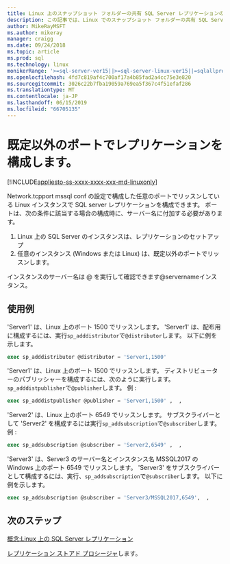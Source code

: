 ```yaml
---
title: Linux 上のスナップショット フォルダーの共有 SQL Server レプリケーションの構成 |Microsoft Docs
description: この記事では、Linux でのスナップショット フォルダーの共有 SQL Server レプリケーションを構成する方法について説明します。
author: MikeRayMSFT
ms.author: mikeray
manager: craigg
ms.date: 09/24/2018
ms.topic: article
ms.prod: sql
ms.technology: linux
monikerRange: '>=sql-server-ver15||>=sql-server-linux-ver15||=sqlallproducts-allversions'
ms.openlocfilehash: 4fd7c819af4c700af17a4b85fad2a4cc75e3e820
ms.sourcegitcommit: 3026c22b7fba19059a769ea5f367c4f51efaf286
ms.translationtype: MT
ms.contentlocale: ja-JP
ms.lasthandoff: 06/15/2019
ms.locfileid: "66705135"
---
```

# <a name="configure-replication-with-non-default-ports"></a>既定以外のポートでレプリケーションを構成します。

[!INCLUDE[appliesto-ss-xxxx-xxxx-xxx-md-linuxonly](../includes/appliesto-ss-xxxx-xxxx-xxx-md-linuxonly.md)]

Network.tcpport mssql conf の設定で構成した任意のポートでリッスンしている Linux インスタンスで SQL server レプリケーションを構成できます。 ポートは、次の条件に該当する場合の構成時に、サーバー名に付加する必要があります。

1. Linux 上の SQL Server のインスタンスは、レプリケーションのセットアップ
2. 任意のインスタンス (Windows または Linux) は、既定以外のポートでリッスンします。 

インスタンスのサーバー名は @ を実行して確認できます@servernameインスタンス。

## <a name="examples"></a>使用例

'Server1' は、Linux 上のポート 1500 でリッスンします。 'Server1' は、配布用に構成するには、実行`sp_adddistributor`で`@distributor`します。 以下に例を示します。 

```sql
exec sp_adddistributor @distributor = 'Server1,1500'
```

'Server1' は、Linux 上のポート 1500 でリッスンします。 ディストリビューターのパブリッシャーを構成するには、次のように実行します。`sp_adddistpublisher`で`@publisher`します。 例 :

```sql
exec sp_adddistpublisher @publisher = 'Server1,1500' ,  ,  
```

'Server2' は、Linux 上のポート 6549 でリッスンします。 サブスクライバーとして 'Server2' を構成するには実行`sp_addsubscription`で`@subscriber`します。 例 :

```sql
exec sp_addsubscription @subscriber = 'Server2,6549' ,  ,  
```

'Server3' は、Server3 のサーバー名とインスタンス名 MSSQL2017 の Windows 上のポート 6549 でリッスンします。 'Server3' をサブスクライバーとして構成するには、実行、`sp_addsubscription`で`@subscriber`します。 以下に例を示します。

```sql
exec sp_addsubscription @subscriber = 'Server3/MSSQL2017,6549',  ,  
```

## <a name="next-steps"></a>次のステップ

[概念:Linux 上の SQL Server レプリケーション](sql-server-linux-replication.md)

[レプリケーション ストアド プロシージャ](../relational-databases/system-stored-procedures/replication-stored-procedures-transact-sql.md)します。

